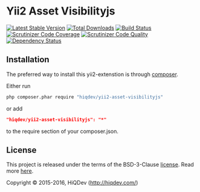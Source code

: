 Yii2 Asset Visibilityjs
=======================

[![Latest Stable Version](https://poser.pugx.org/hiqdev/yii2-asset-visibilityjs/v/stable)](https://packagist.org/packages/hiqdev/yii2-asset-visibilityjs)
[![Total Downloads](https://poser.pugx.org/hiqdev/yii2-asset-visibilityjs/downloads)](https://packagist.org/packages/hiqdev/yii2-asset-visibilityjs)
[![Build Status](https://img.shields.io/travis/hiqdev/yii2-asset-visibilityjs.svg)](https://travis-ci.org/hiqdev/yii2-asset-visibilityjs)
[![Scrutinizer Code Coverage](https://img.shields.io/scrutinizer/coverage/g/hiqdev/yii2-asset-visibilityjs.svg)](https://scrutinizer-ci.com/g/hiqdev/yii2-asset-visibilityjs/)
[![Scrutinizer Code Quality](https://img.shields.io/scrutinizer/g/hiqdev/yii2-asset-visibilityjs.svg)](https://scrutinizer-ci.com/g/hiqdev/yii2-asset-visibilityjs/)
[![Dependency Status](https://www.versioneye.com/php/hiqdev:yii2-asset-visibilityjs/dev-master/badge.svg)](https://www.versioneye.com/php/hiqdev:yii2-asset-visibilityjs/dev-master)

## Installation

The preferred way to install this yii2-extenstion is through [composer](http://getcomposer.org/download/).

Either run

```sh
php composer.phar require "hiqdev/yii2-asset-visibilityjs"
```

or add

```json
"hiqdev/yii2-asset-visibilityjs": "*"
```

to the require section of your composer.json.

## License

This project is released under the terms of the BSD-3-Clause [license](LICENSE).
Read more [here](http://choosealicense.com/licenses/bsd-3-clause).

Copyright © 2015-2016, HiQDev (http://hiqdev.com/)
